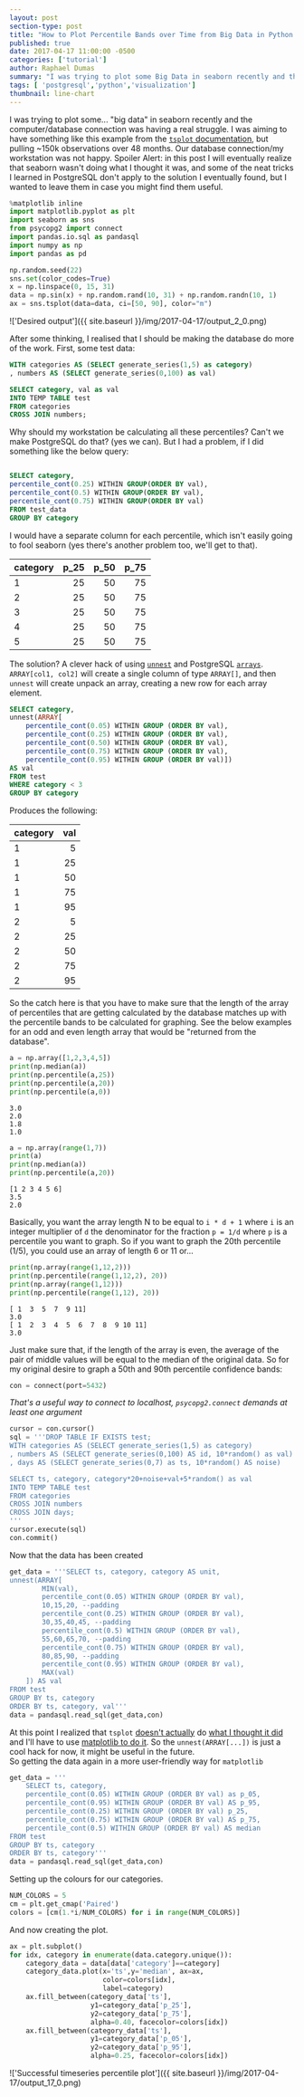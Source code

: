 ```yaml
---
layout: post
section-type: post
title: "How to Plot Percentile Bands over Time from Big Data in Python and PostgreSQL"
published: true
date: 2017-04-17 11:00:00 -0500
categories: ['tutorial']
author: Raphael Dumas
summary: "I was trying to plot some Big Data in seaborn recently and the computer/database connection was having a real struggle."
tags: [ 'postgresql','python','visualization']
thumbnail: line-chart  
---
```


I was trying to plot some... "big data" in seaborn recently and the computer/database connection was having a real struggle. I was aiming to have something like this example from the [`tsplot` documentation](http://seaborn.pydata.org/generated/seaborn.tsplot.html), but pulling ~150k observations over 48 months. Our database connection/my workstation was not happy. Spoiler Alert: in this post I will eventually realize that seaborn wasn't doing what I thought it was, and some of the neat tricks I learned in PostgreSQL don't apply to the solution I eventually found, but I wanted to leave them in case you might find them useful.

```python
%matplotlib inline
import matplotlib.pyplot as plt
import seaborn as sns
from psycopg2 import connect
import pandas.io.sql as pandasql
import numpy as np
import pandas as pd

np.random.seed(22)
sns.set(color_codes=True)
x = np.linspace(0, 15, 31)
data = np.sin(x) + np.random.rand(10, 31) + np.random.randn(10, 1)
ax = sns.tsplot(data=data, ci=[50, 90], color="m")
```

!['Desired output']({{ site.baseurl }}/img/2017-04-17/output_2_0.png)

After some thinking, I realised that I should be making the database do more of the work. First, some test data:  

```sql
WITH categories AS (SELECT generate_series(1,5) as category)
, numbers AS (SELECT generate_series(0,100) as val)

SELECT category, val as val
INTO TEMP TABLE test
FROM categories
CROSS JOIN numbers;
```

Why should my workstation be calculating all these percentiles? Can't we make PostgreSQL do that? (yes we can). But I had a problem, if I did something like the below query:

```sql

SELECT category, 
percentile_cont(0.25) WITHIN GROUP(ORDER BY val), 
percentile_cont(0.5) WITHIN GROUP(ORDER BY val),
percentile_cont(0.75) WITHIN GROUP(ORDER BY val)
FROM test_data
GROUP BY category
```

I would have a separate column for each percentile, which isn't easily going to fool seaborn (yes there's another problem too, we'll get to that).


|category|p_25|p_50|p_75|
|-------|--------------:|--------------:|-------------:|
|1|25|50|75|
|2|25|50|75|
|3|25|50|75|
|4|25|50|75|
|5|25|50|75|

The solution? A clever hack of using [`unnest`](https://www.postgresql.org/docs/current/static/functions-array.html#ARRAY-FUNCTIONS-TABLE) and PostgreSQL [`arrays`](https://www.postgresql.org/docs/current/static/arrays.html#ARRAYS-INPUT). `ARRAY[col1, col2]` will create a single column of type `ARRAY[]`, and then `unnest`  will create unpack an array, creating a new row for each array element.

```sql
SELECT category, 
unnest(ARRAY[
	percentile_cont(0.05) WITHIN GROUP (ORDER BY val),
	percentile_cont(0.25) WITHIN GROUP (ORDER BY val),
	percentile_cont(0.50) WITHIN GROUP (ORDER BY val),
	percentile_cont(0.75) WITHIN GROUP (ORDER BY val), 
	percentile_cont(0.95) WITHIN GROUP (ORDER BY val)]) 
AS val
FROM test
WHERE category < 3
GROUP BY category
```

Produces the following:

|category|val|
|-------|--:|
|1|5|
|1|25|
|1|50|
|1|75|
|1|95|
|2|5|
|2|25|
|2|50|
|2|75|
|2|95|


So the catch here is that you have to make sure that the length of the array of percentiles that are getting calculated by the database matches up with the percentile bands to be calculated for graphing. See the below examples for an odd and even length array that would be "returned from the database". 


```python
a = np.array([1,2,3,4,5])
print(np.median(a)) 
print(np.percentile(a,25))
print(np.percentile(a,20))
print(np.percentile(a,0))
```

    3.0
    2.0
    1.8
    1.0



```python
a = np.array(range(1,7)) 
print(a)
print(np.median(a))
print(np.percentile(a,20))
```

    [1 2 3 4 5 6]
    3.5
    2.0


Basically, you want the array length N to be equal to `i * d + 1` where `i` is an integer multiplier of `d` the denominator for the fraction `p = 1/d` where `p` is a percentile you want to graph. So if you want to graph the 20th percentile (1/5), you could use an array of length 6 or 11 or...


```python
print(np.array(range(1,12,2)))
print(np.percentile(range(1,12,2), 20))
print(np.array(range(1,12)))
print(np.percentile(range(1,12), 20))
```

    [ 1  3  5  7  9 11]
    3.0
    [ 1  2  3  4  5  6  7  8  9 10 11]
    3.0


Just make sure that, if the length of the array is even, the average of the pair of middle values will be equal to the median of the original data.
So for my original desire to graph a 50th and 90th percentile confidence bands:


```python
con = connect(port=5432)
```

*That's a useful way to connect to localhost, `psycopg2.connect` demands at least one argument*

```python
cursor = con.cursor()
sql = '''DROP TABLE IF EXISTS test;
WITH categories AS (SELECT generate_series(1,5) as category)
, numbers AS (SELECT generate_series(0,100) AS id, 10*random() as val)
, days AS (SELECT generate_series(0,7) as ts, 10*random() AS noise)

SELECT ts, category, category*20+noise+val+5*random() as val
INTO TEMP TABLE test
FROM categories
CROSS JOIN numbers
CROSS JOIN days;
'''
cursor.execute(sql)
con.commit()
```

Now that the data has been created

```python
get_data = '''SELECT ts, category, category AS unit,
unnest(ARRAY[
        MIN(val),
		percentile_cont(0.05) WITHIN GROUP (ORDER BY val),
        10,15,20, --padding
		percentile_cont(0.25) WITHIN GROUP (ORDER BY val),
        30,35,40,45, --padding
		percentile_cont(0.5) WITHIN GROUP (ORDER BY val),
        55,60,65,70, --padding
		percentile_cont(0.75) WITHIN GROUP (ORDER BY val),
        80,85,90, --padding
		percentile_cont(0.95) WITHIN GROUP (ORDER BY val),
        MAX(val)
    ]) AS val
FROM test
GROUP BY ts, category
ORDER BY ts, category, val'''
data = pandasql.read_sql(get_data,con)
```

At this point I realized that `tsplot` [doesn't actually](https://github.com/mwaskom/seaborn/issues/896#issuecomment-285376653) do [what I thought it did](https://github.com/mwaskom/seaborn/issues/896#issuecomment-293310727) and I'll have to use [matplotlib to do it](http://stackoverflow.com/a/22798911/4047679). So the `unnest(ARRAY[...])` is just a cool hack for now, it might be useful in the future.  
So getting the data again in a more user-friendly way for `matplotlib`

```python
get_data = '''
    SELECT ts, category, 
    percentile_cont(0.05) WITHIN GROUP (ORDER BY val) as p_05,
    percentile_cont(0.95) WITHIN GROUP (ORDER BY val) AS p_95,
    percentile_cont(0.25) WITHIN GROUP (ORDER BY val) p_25,
    percentile_cont(0.75) WITHIN GROUP (ORDER BY val) AS p_75,
	percentile_cont(0.5) WITHIN GROUP (ORDER BY val) AS median
FROM test
GROUP BY ts, category
ORDER BY ts, category'''
data = pandasql.read_sql(get_data,con)
```

Setting up the colours for our categories.

```python
NUM_COLORS = 5
cm = plt.get_cmap('Paired')
colors = [cm(1.*i/NUM_COLORS) for i in range(NUM_COLORS)]
```
And now creating the plot.

```python
ax = plt.subplot()
for idx, category in enumerate(data.category.unique()):
    category_data = data[data['category']==category]
    category_data.plot(x='ts',y='median', ax=ax,
                       color=colors[idx],
                       label=category)
    ax.fill_between(category_data['ts'], 
                    y1=category_data['p_25'],
                    y2=category_data['p_75'],
                    alpha=0.40, facecolor=colors[idx])
    ax.fill_between(category_data['ts'], 
                    y1=category_data['p_05'],
                    y2=category_data['p_95'],
                    alpha=0.25, facecolor=colors[idx])
```


!['Successful timeseries percentile plot']({{ site.baseurl }}/img/2017-04-17/output_17_0.png)

